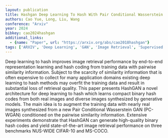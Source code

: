```yaml
---
layout: publication
title: Hashgan Deep Learning To Hash With Pair Conditional Wasserstein GAN
authors: Cao Yue, Long, Liu, Wang
conference: "Arxiv"
year: 2024
bibkey: cao2024hashgan
additional_links:
  - {name: "Paper", url: "https://arxiv.org/abs/cao2018hashgan"}
tags: ['ARXIV', 'Deep Learning', 'GAN', 'Image Retrieval', 'Supervised']
---
```

Deep learning to hash improves image retrieval performance by end-to-end representation learning and hash coding from training data with pairwise similarity information. Subject to the scarcity of similarity information that is often expensive to collect for many application domains existing deep learning to hash methods may overfit the training data and result in substantial loss of retrieval quality. This paper presents HashGAN a novel architecture for deep learning to hash which learns compact binary hash codes from both real images and diverse images synthesized by generative models. The main idea is to augment the training data with nearly real images synthesized from a new Pair Conditional Wasserstein GAN (PC-WGAN) conditioned on the pairwise similarity information. Extensive experiments demonstrate that HashGAN can generate high-quality binary hash codes and yield state-of-the-art image retrieval performance on three benchmarks NUS-WIDE CIFAR-10 and MS-COCO.
